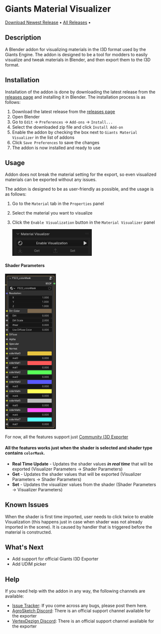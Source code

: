 # Giants Material Visualizer

<p align="left">
  <a href="https://github.com/StjerneIdioten/I3D-Blender-Addon/releases/latest/download/i3d_exporter.zip">Download Newest Release</a> •
  <a href="https://github.com/StjerneIdioten/I3D-Blender-Addon/releases">All Releases</a> •
</p>

## Description

A Blender addon for visualizing materials in the I3D format used by the Giants Engine. The addon is designed to be a tool for modders to easily visualize and tweak materials in Blender, and then export them to the I3D format.

## Installation

Installation of the addon is done by downloading the latest release from the [releases page]() and installing it in Blender. The installation process is as follows:

1. Download the latest release from the [releases page]()
2. Open Blender
3. Go to `Edit` -> `Preferences` -> `Add-ons` -> `Install...`
4. Select the downloaded zip file and click `Install Add-on`
5. Enable the addon by checking the box next to `Giants Material Visualizer` in the list of addons
6. Click `Save Preferences` to save the changes
7. The addon is now installed and ready to use

## Usage
Addon does not break the material setting for the export, so even visualized materials can be exported without any issues.

The addon is designed to be as user-friendly as possible, and the usage is as follows:

1. Go to the `Material` tab in the `Properties` panel
2. Select the material you want to visualize
3. Click the `Enable Visualization` button in the `Material Visualizer` panel

    ![](img/img_1.png)

#### Shader Parameters

<img src="/img/img_2.png" alt="Shader Parameters" height="512"/>

For now, all the features support just [Community I3D Exporter](https://github.com/StjerneIdioten/I3D-Blender-Addon)

#### All the features works just when the shader is selected and shader type contains `colorMask`.

- **Real Time Update** - Updates the shader values _**in real time**_ that will be exported (Visualizer Parameters -> Shader Parameters)
- **Get** - Updates the shader values that will be exported (Visualizer Parameters -> Shader Parameters)
- **Set** - Updates the visualizer values from the shader (Shader Parameters -> Visualizer Parameters)

## Known Issues
When the shader is first time imported, user needs to click twice to enable Visualization (this happens just in case when shader was not already imported in the scene). 
It is caused by handler that is triggered before the material is constructed.

## What's Next
- Add support for official Giants I3D Exporter
- Add UDIM picker

## Help

If you need help with the addon in any way, the following channels are available:

* [Issue Tracker](https://github.com/FS-Community-Tools/Giants-Material-Visualizer/issues): If you come across any bugs, please post them here.
* [AgroSketch Discord](https://discord.gg/Qb6hq5z): There is an official support channel available for the exporter
* [VertexDezign Discord](https://discord.com/invite/vertexdezign): There is an official support channel available for the exporter